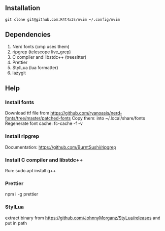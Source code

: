 ## Installation
`git clone git@github.com:R4t4x3s/nvim ~/.config/nvim`

## Dependencies
1. Nerd fonts   (cmp uses them)
2. ripgrep      (telescope live_grep)
3. C compiler and libstdc++ (treesitter)
4. Prettier
5. StylLua (lua formatter)
5. lazygit
 
## Help
### Install fonts
Download ttf file from https://github.com/ryanoasis/nerd-fonts/tree/master/patched-fonts
Copy them: into ~/.local/share/fonts
Regenerate font cache: fc-cache -f -v
### Install ripgrep
Documentation: https://github.com/BurntSushi/ripgrep
### Install C compiler and libstdc++
Run: sudo apt install g++
### Prettier
npm i -g prettier
### StylLua
extract binary from https://github.com/JohnnyMorganz/StyLua/releases and put in path
